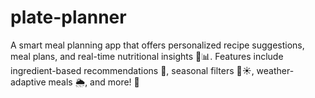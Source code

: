 # plate-planner
A smart meal planning app that offers personalized recipe suggestions, meal plans, and real-time nutritional insights 🥦📊. Features include ingredient-based recommendations 🛒, seasonal filters 🍂☀️, weather-adaptive meals 🌦️, and more! 🚀
